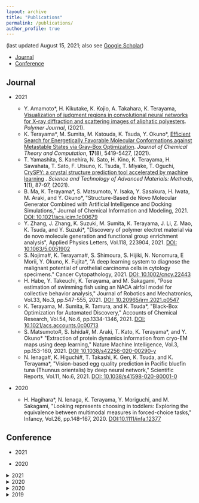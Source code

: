 ```yaml
---
layout: archive
title: "Publications"
permalink: /publications/
author_profile: true
---
```


(last updated August 15, 2021; also see [Google Scholar](https://scholar.google.co.jp/citations?hl=ja&user=MPsRQl0AAAAJ))

* [Journal](#journal)
* [Conference](#conference)


## Journal
- 2021
    - Y. Amamoto\*, H. Kikutake, K. Kojio, A. Takahara, K. Terayama, [Visualization of judgment regions in convolutional neural networks for X-ray diffraction and scattering images of aliphatic polyesters](https://doi.org/10.1038/s41428-021-00531-w). *Polymer Journal*, (2021). 
    - K. Terayama\*, M. Sumita, M. Katouda, K. Tsuda, Y. Okuno\*, [Efficient Search for Energetically Favorable Molecular Conformations against Metastable States via Gray-Box Optimization](https://doi.org/10.1021/acs.jctc.1c00301). *Journal of Chemical Theory and Computation*, **17**(8), 5419-5427, (2021). 
    - T. Yamashita, S. Kanehira, N. Sato, H. Kino, K. Terayama, H. Sawahata, T. Sato, F. Utsuno, K. Tsuda, T. Miyake, T. Oguchi, [CrySPY: a crystal structure prediction tool accelerated by machine learning](https://doi.org/10.1080/27660400.2021.1943171) . *Science and Technology of Advanced Materials: Methods*, **1**(1), 87-97, (2021). 
    - B. Ma, K. Terayama*, S. Matsumoto, Y. Isaka, Y. Sasakura, H. Iwata, M. Araki, and Y. Okuno*, "Structure-Based de Novo Molecular Generator Combined with Artificial Intelligence and Docking Simulations," Journal of Chemical Information and Modeling, 2021. [DOI: 10.1021/acs.jcim.1c00679](https://doi.org/10.1021/acs.jcim.1c00679)
    - Y. Zhang, J. Zhang, K. Suzuki, M. Sumita, K. Terayama, J. Li, Z. Mao, K. Tsuda, and Y. Suzuki*, "Discovery of polymer electret material via de novo molecule generation and functional group enrichment analysis", Applied Physics Letters, Vol.118, 223904, 2021. [DOI: 10.1063/5.0051902](https://doi.org/10.1063/5.0051902)
    - S. Nojima#, K. Terayama#, S. Shimoura, S. Hijiki, N. Nonomura, E Morii, Y. Okuno,  K. Fujita*, "A deep learning system to diagnose the malignant potential of urothelial carcinoma cells in cytology specimens." Cancer Cytopathology, 2021. [DOI: 10.1002/cncy.22443](https://doi.org/10.1002/cncy.22443)
    - H. Habe, Y. Takeuchi, K. Terayama, and M. Sakagami, "Pose estimation of swimming fish using an NACA airfoil model for collective behavior analysis," Journal of Robotics and Mechatronics, Vol.33, No.3, pp.547-555, 2021. [DOI: 10.20965/jrm.2021.p0547](https://doi.org/10.20965/jrm.2021.p0547)
    - K. Terayama, M. Sumita, R. Tamura, and K. Tsuda*, "Black-Box Optimization for Automated Discovery," Accounts of Chemical Research, Vol.54, No.6, pp.1334-1346, 2021. [DOI: 10.1021/acs.accounts.0c00713](https://doi.org/10.1021/acs.accounts.0c00713)
    - S. Matsumoto#, S. Ishida#, M. Araki, T. Kato, K. Terayama*, and Y. Okuno* "Extraction of protein dynamics information from cryo-EM maps using deep learning," Nature Machine Intelligence, Vol.3, pp.153-160, 2021. [DOI: 10.1038/s42256-020-00290-y](https://doi.org/10.1038/s42256-020-00290-y)
    - N. Ienaga#, K. Higuchi#, T. Takashi, K. Gen, K. Tsuda, and K. Terayama*, "Vision-based egg quality prediction in Pacific bluefin tuna (Thunnus orientalis) by deep neural network," Scientific Reports, Vol.11, No.6, 2021. [DOI: 10.1038/s41598-020-80001-0](https://doi.org/10.1038/s41598-020-80001-0)
    
- 2020
    - H. Hagihara*, N. Ienaga, K. Terayama, Y. Moriguchi, and M. Sakagami, "Looking represents choosing in toddlers: Exploring the equivalence between multimodal measures in forced-choice tasks," Infancy, Vol.26, pp.148–167, 2020. [DOI:10.1111/infa.12377](https://doi.org/10.1111/infa.12377)



## Conference

- 2021

- 2020


<details><summary>2021</summary>

### [Looking Represents Choosing in Toddlers: Exploring the Equivalence between Multimodal Measures in Forced‐choice Tasks](https://doi.org/10.1111/infa.12377)  
Hiromichi Hagihara, Naoto Ienaga, Kei Terayama, Yusuke Moriguchi, Masa-aki Sakagami  
_Infancy_, vol. 26, issue 1, pages 148-167, Jan. 2021 (published online: 19 Dec. 2020)

</details>

<details><summary>2020</summary>

### [Computer Vision-Based Approach for Quantifying Occupational Therapists’ Qualitative Evaluations of Postural Control](https://doi.org/10.1155/2020/8542191)  
Hiromichi Hagihara, Naoto Ienaga, Daiki Enomoto, Shuhei Takahata, Hiroyuki Ishihara, Haruka Noda, Koji Tsuda, Kei Terayama  
_Occupational Therapy International_, vol. 2020, Article ID 8542191, 9 pages, 27 Apr. 2020

</details>



<details><summary>2020</summary>

### ペンタブレットを用いた書字能力の評価ツール開発に向けた予備的研究  
高畑脩平, 新庄真帆, 遠田千晶, 萩原広道, 榎本大貴  
_第54回日本作業療法学会_, 2020年9月25日 - 2020年10月25日 [Poster]  
  
</details>

<details><summary>2019</summary>

</details>






